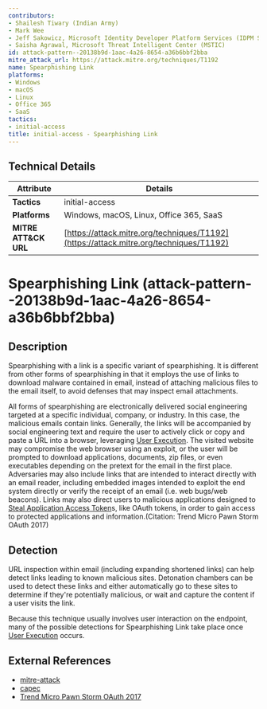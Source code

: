 ```yaml
---
contributors:
- Shailesh Tiwary (Indian Army)
- Mark Wee
- Jeff Sakowicz, Microsoft Identity Developer Platform Services (IDPM Services)
- Saisha Agrawal, Microsoft Threat Intelligent Center (MSTIC)
id: attack-pattern--20138b9d-1aac-4a26-8654-a36b6bbf2bba
mitre_attack_url: https://attack.mitre.org/techniques/T1192
name: Spearphishing Link
platforms:
- Windows
- macOS
- Linux
- Office 365
- SaaS
tactics:
- initial-access
title: initial-access - Spearphishing Link
---
```


## Technical Details

| Attribute | Details |
|-----------|----------|
| **Tactics** | initial-access |
| **Platforms** | Windows, macOS, Linux, Office 365, SaaS |
| **MITRE ATT&CK URL** | [https://attack.mitre.org/techniques/T1192](https://attack.mitre.org/techniques/T1192) |

# Spearphishing Link (attack-pattern--20138b9d-1aac-4a26-8654-a36b6bbf2bba)

## Description
Spearphishing with a link is a specific variant of spearphishing. It is different from other forms of spearphishing in that it employs the use of links to download malware contained in email, instead of attaching malicious files to the email itself, to avoid defenses that may inspect email attachments. 

All forms of spearphishing are electronically delivered social engineering targeted at a specific individual, company, or industry. In this case, the malicious emails contain links. Generally, the links will be accompanied by social engineering text and require the user to actively click or copy and paste a URL into a browser, leveraging [User Execution](https://attack.mitre.org/techniques/T1204). The visited website may compromise the web browser using an exploit, or the user will be prompted to download applications, documents, zip files, or even executables depending on the pretext for the email in the first place. Adversaries may also include links that are intended to interact directly with an email reader, including embedded images intended to exploit the end system directly or verify the receipt of an email (i.e. web bugs/web beacons). Links may also direct users to malicious applications  designed to [Steal Application Access Token](https://attack.mitre.org/techniques/T1528)s, like OAuth tokens, in order to gain access to protected applications and information.(Citation: Trend Micro Pawn Storm OAuth 2017)

## Detection
URL inspection within email (including expanding shortened links) can help detect links leading to known malicious sites. Detonation chambers can be used to detect these links and either automatically go to these sites to determine if they're potentially malicious, or wait and capture the content if a user visits the link.

Because this technique usually involves user interaction on the endpoint, many of the possible detections for Spearphishing Link take place once [User Execution](https://attack.mitre.org/techniques/T1204) occurs.

## External References
- [mitre-attack](https://attack.mitre.org/techniques/T1192)
- [capec](https://capec.mitre.org/data/definitions/163.html)
- [Trend Micro Pawn Storm OAuth 2017](https://blog.trendmicro.com/trendlabs-security-intelligence/pawn-storm-abuses-open-authentication-advanced-social-engineering-attacks)
